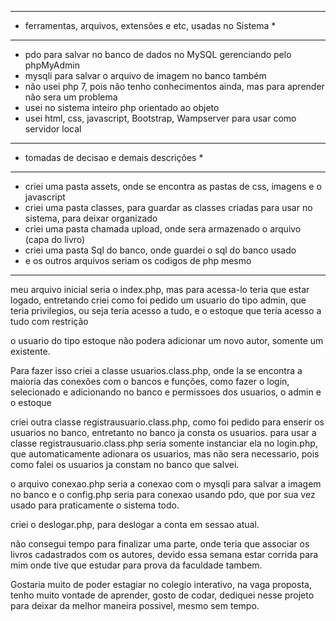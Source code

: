  *************************************************************
* ferramentas, arquivos, extensões e etc, usadas no Sistema   *
 *************************************************************
- pdo para salvar no banco de dados no MySQL gerenciando pelo phpMyAdmin
- mysqli para salvar o arquivo de imagem no banco também
- não usei php 7, pois não tenho conhecimentos ainda, mas para aprender não sera um problema
- usei no sistema inteiro php orientado ao objeto
- usei html, css, javascript, Bootstrap, Wampserver para usar como servidor local

 *****************************************
* tomadas de decisao e demais descrições  *
 *****************************************
 - criei uma pasta assets, onde se encontra as pastas de css, imagens e o javascript
 - criei uma pasta classes, para guardar as classes criadas para usar no sistema, para deixar organizado
 - criei uma pasta chamada upload, onde sera armazenado o arquivo (capa do livro)
 - criei uma pasta Sql do banco, onde guardei o sql do banco usado
 - e os outros arquivos seriam os codigos de php mesmo

 ***********
 meu arquivo inicial seria o index.php, mas para acessa-lo teria que estar logado, entretando criei como foi pedido um usuario do tipo admin, que teria privilegios, ou seja teria acesso a tudo, e o estoque que teria acesso a tudo com restrição

 o usuario do tipo estoque não podera adicionar um novo autor, somente um existente.

 Para fazer isso criei a classe usuarios.class.php, onde la se encontra a maioria das conexões com o bancos e funções, como fazer o login, selecionado e adicionando no banco e permissoes dos usuarios, o admin e o estoque

 criei outra classe registrausuario.class.php, como foi pedido para enserir os usuarios no banco, entretanto no banco ja consta os usuarios.
 	para usar a classe registrausuario.class.php seria somente instanciar ela no login.php, que automaticamente adionara os usuarios, mas não sera necessario, pois como falei os usuarios ja constam no banco que salvei.

 o arquivo conexao.php seria a conexao com o mysqli para salvar a imagem no banco e o config.php seria para conexao usando pdo, que por sua vez usado para praticamente o sistema todo.

 criei o deslogar.php, para deslogar a conta em sessao atual.

 não consegui tempo para finalizar uma parte, onde teria que associar os livros cadastrados com os autores, devido essa semana estar corrida para mim onde tive que estudar para prova da faculdade tambem.

 Gostaria muito de poder estagiar no colegio interativo, na vaga proposta, tenho muito vontade de aprender, gosto de codar, dediquei nesse projeto para deixar da melhor maneira possivel, mesmo sem tempo.


 	 
